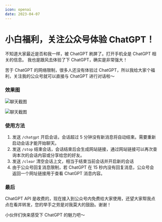 ```yaml
---
icon: openai
date: 2023-04-07
---
```


# 小白福利，关注公众号体验 ChatGPT！

不知道大家最近是否和我一样，被 ChatGPT 刷屏了。打开手机全是 ChatGPT 相关的信息。
我也是跟风去体验了下 ChatGPT，确实是非常强大！

苦于 ChatGPT 的网络限制，很多人还没有体验过 ChatGPT，所以我给大家个福利，关注我的公众号就可以直接与 ChatGPT 进行对话啦～

### 效果图

![聊天截图](https://static.xzcoder.com/markdown/image-1680802384694.png)

![聊天截图](https://static.xzcoder.com/markdown/image-1680840131622.png)

### 使用方法

1. 发送 `/chatgpt` 开启会话，会话超过 5 分钟没有新消息将自动结束。需要重新启动会话才能开始聊天。
2. 发送 `/stop` 结束会话，会话结束后会生成网站链接，通过网站链接可以再次查询本次的会话内容或分享给您的好友。
3. 发送 `/clear` 清空会话上文，相当于结束当前会话并开启新的会话
4. 由于公众号回复消息限制，若 ChatGPT 在 15 秒内没有回复消息，公众号会返回一个网址链接用于查看 ChatGPT 消息内容。

### 最后

ChatGPT API 是收费的，现在接入到公众号内免费给大家使用，还望大家帮我点点在看并转发，您的举手之劳是对我莫大的鼓励。谢谢！

小伙伴们快来感受下 ChatGPT 的魅力吧～
